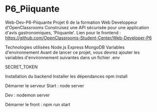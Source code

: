 # P6_Piiquante
Web-Dev-P6-Piiquante
Projet 6 de la formation Web Developpeur d'OpenClassrooms Construisez une API sécurisée pour une application d'avis gastronomiques, 'Piiquante'. Lien pour le frontend : https://github.com/OpenClassrooms-Student-Center/Web-Developer-P6

Technologies utilisées
Node.js
Express
MongoDB
Variables d'environnement
Avant de lancer ce projet, vous devrez ajouter les variables d'environnement suivantes dans un fichier .env

SECRET_TOKEN



Installation du backend
Installer les dépendances
npm install

Démarrer le serveur
Start :
node server

Dev :
nodemon server


Démarrer le front :
npm run start
